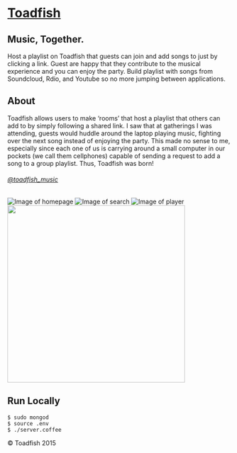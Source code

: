 # [Toadfish](http://toadfish.hjylewis.com/)

## Music, Together.

Host a playlist on Toadfish that guests can join and add songs to just by clicking a link.
Guest are happy that they contribute to the musical experience and you can enjoy the party.
Build playlist with songs from Soundcloud, Rdio, and Youtube so no more jumping between applications.

## About

Toadfish allows users to make ‘rooms’ that host a playlist that others can add to by simply following a shared link.  I saw that at gatherings I was attending, guests would huddle around the laptop playing music, fighting over the next song instead of enjoying the party.  This made no sense to me, especially since each one of us is carrying around a small computer in our pockets (we call them cellphones) capable of sending a request to add a song to a group playlist.  Thus, Toadfish was born!

###### [@toadfish_music](https://twitter.com/toadfish_music)

![Image of homepage](https://raw.githubusercontent.com/hjylewis/toadfish/master/screenshots/home.png)
![Image of search](https://raw.githubusercontent.com/hjylewis/toadfish/master/screenshots/search.png)
![Image of player](https://raw.githubusercontent.com/hjylewis/toadfish/master/screenshots/player.png)
<img src='https://raw.githubusercontent.com/hjylewis/toadfish/master/screenshots/mobile%20-%20autoplay.png' width='400'>

## Run Locally
```
$ sudo mongod
$ source .env
$ ./server.coffee
```

© Toadfish 2015
